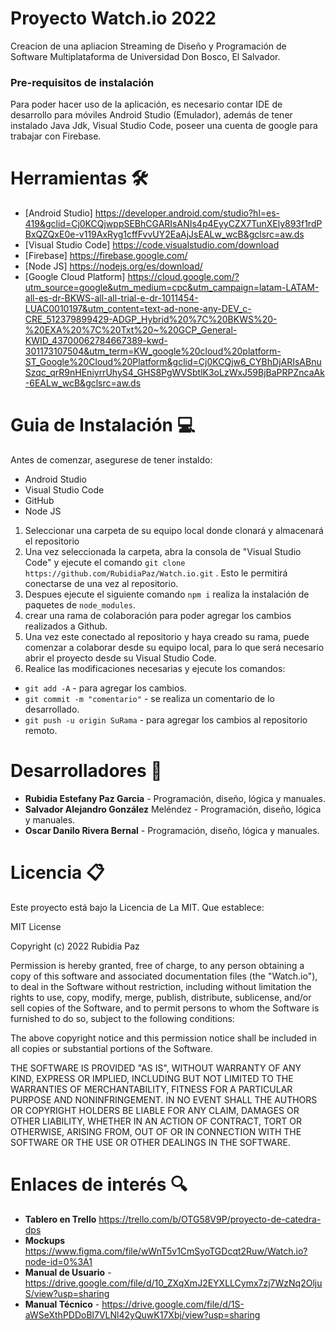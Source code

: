 # Proyecto Watch.io 2022

Creacion de una apliacion Streaming de Diseño y Programación de Software Multiplataforma de Universidad Don Bosco, El Salvador.

### Pre-requisitos de instalación
Para poder hacer uso de la aplicación, es necesario contar IDE de desarrollo para móviles Android Studio (Emulador), además de tener instalado Java Jdk, Visual Studio Code, poseer una cuenta de google para trabajar con Firebase.

# Herramientas 🛠️
- [Android Studio] https://developer.android.com/studio?hl=es-419&gclid=Cj0KCQjwppSEBhCGARIsANIs4p4EyyCZX7TunXEly893f1rdPBxQZQxE0e-v119AxRyg1cffFvvUY2EaAjJsEALw_wcB&gclsrc=aw.ds
- [Visual Studio Code] https://code.visualstudio.com/download 
- [Firebase] https://firebase.google.com/ 
- [Node JS] https://nodejs.org/es/download/
- [Google Cloud Platform] https://cloud.google.com/?utm_source=google&utm_medium=cpc&utm_campaign=latam-LATAM-all-es-dr-BKWS-all-all-trial-e-dr-1011454-LUAC0010197&utm_content=text-ad-none-any-DEV_c-CRE_512379899429-ADGP_Hybrid%20%7C%20BKWS%20-%20EXA%20%7C%20Txt%20~%20GCP_General-KWID_43700062784667389-kwd-301173107504&utm_term=KW_google%20cloud%20platform-ST_Google%20Cloud%20Platform&gclid=Cj0KCQjw6_CYBhDjARIsABnuSzqc_qrR9nHEniyrrUhyS4_GHS8PgWVSbtlK3oLzWxJ59BjBaPRPZncaAk-6EALw_wcB&gclsrc=aw.ds

# Guia de Instalación 💻
Antes de comenzar, asegurese de tener instaldo:

- Android Studio
- Visual Studio Code
- GitHub
- Node JS

1. Seleccionar una carpeta de su equipo local donde clonará y almacenará el repositorio
2. Una vez seleccionada la carpeta, abra la consola de "Visual Studio Code" y ejecute el comando `git clone https://github.com/RubidiaPaz/Watch.io.git` . Esto le permitirá conectarse de una vez al repositorio.
3. Despues ejecute el siguiente comando `npm i` realiza la instalación de paquetes de `node_modules`.
4. crear una rama de colaboración para poder agregar los cambios realizados a Github.
5. Una vez este conectado al repositorio y haya creado su rama, puede comenzar a colaborar desde su equipo local, para lo que será necesario abrir el proyecto desde su Visual Studio Code.
5. Realice las modificaciones necesarias y ejecute los comandos: 
- `git add -A` - para agregar los cambios.
- `git commit -m "comentario"` - se realiza un comentario de lo desarrollado.
- `git push -u origin SuRama` - para agregar los cambios al repositorio remoto.

# Desarrolladores 👥
- **Rubidia Estefany Paz Garcia** -  Programación, diseño, lógica y manuales.
- **Salvador Alejandro González** Meléndez - Programación, diseño, lógica y manuales.
- **Oscar Danilo Rivera Bernal** - Programación, diseño, lógica y manuales.

# Licencia 📋
Este proyecto está bajo la Licencia de La MIT. Que establece:

MIT License

Copyright (c) 2022 Rubidia Paz

Permission is hereby granted, free of charge, to any person obtaining a copy
of this software and associated documentation files (the "Watch.io"), to deal
in the Software without restriction, including without limitation the rights
to use, copy, modify, merge, publish, distribute, sublicense, and/or sell
copies of the Software, and to permit persons to whom the Software is
furnished to do so, subject to the following conditions:

The above copyright notice and this permission notice shall be included in all
copies or substantial portions of the Software.

THE SOFTWARE IS PROVIDED "AS IS", WITHOUT WARRANTY OF ANY KIND, EXPRESS OR
IMPLIED, INCLUDING BUT NOT LIMITED TO THE WARRANTIES OF MERCHANTABILITY,
FITNESS FOR A PARTICULAR PURPOSE AND NONINFRINGEMENT. IN NO EVENT SHALL THE
AUTHORS OR COPYRIGHT HOLDERS BE LIABLE FOR ANY CLAIM, DAMAGES OR OTHER
LIABILITY, WHETHER IN AN ACTION OF CONTRACT, TORT OR OTHERWISE, ARISING FROM,
OUT OF OR IN CONNECTION WITH THE SOFTWARE OR THE USE OR OTHER DEALINGS IN THE
SOFTWARE.

# Enlaces de interés 🔍

- **Tablero en Trello** https://trello.com/b/OTG58V9P/proyecto-de-catedra-dps
- **Mockups** https://www.figma.com/file/wWnT5v1CmSyoTGDcqt2Ruw/Watch.io?node-id=0%3A1
- **Manual de Usuario** - https://drive.google.com/file/d/10_ZXqXmJ2EYXLLCymx7zj7WzNq2OljuS/view?usp=sharing
- **Manual Técnico** - https://drive.google.com/file/d/1S-aWSeXthPDDoBl7VLNl42yQuwK17Xbj/view?usp=sharing






 

